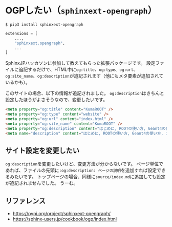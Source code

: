 # OGPしたい（``sphinxext-opengraph``）

```console
$ pip3 install sphinxext-opengraph
```

```python
extensions = [
    ...,
    "sphinxext.opengraph",
    ...
]
```

SphinxJPハッカソンに参加して教えてもらった拡張パッケージです。
設定ファイルに追記するだけで、HTML中に``og:title``、``og:type``、``og:url``、``og:site_name``、``og:description``が追記されます（他にもメタ要素が追加されているかも）。

このサイトの場合、以下の情報が追記されました。
``og:description``はきちんと設定したほうがよさそうなので、変更したいです。

```html
<meta property="og:title" content="KumaROOT" />
<meta property="og:type" content="website" />
<meta property="og:url" content="index.html" />
<meta property="og:site_name" content="KumaROOT" />
<meta property="og:description" content="はじめに, ROOTの使い方, Geant4の使い方, コマンドラインの使い方, Gitの使い方, LaTeXの使い方, Sphinxの使い方, Pythonの使い方, Pandasの使い方, Altairの使い方, Goole Apps Script の使い方, ウェブ開発, Hugoの使い方, VS Codeの使い方, Emacsの使い方, Rustの使い方, Docker の使い方, ..." />
<meta name="description" content="はじめに, ROOTの使い方, Geant4の使い方, コマンドラインの使い方, Gitの使い方, LaTeXの使い方, Sphinxの使い方, Pythonの使い方, Pandasの使い方, Altairの使い方, Goole Apps Script の使い方, ウェブ開発, Hugoの使い方, VS Codeの使い方, Emacsの使い方, Rustの使い方, Docker の使い方, ..." />
```

## サイト設定を変更したい

``og:description``を変更したいけど、変更方法が分からないです。
ページ単位であれば、ファイルの先頭に``:og:description: ページの説明``を追加すれば設定できるみたいです。
トップページの場合、同様に``source/index.md``に追加しても設定が追記されませんでした。
うーむ。


## リファレンス

- https://pypi.org/project/sphinxext-opengraph/
- https://sphinx-users.jp/cookbook/ogp/index.html
